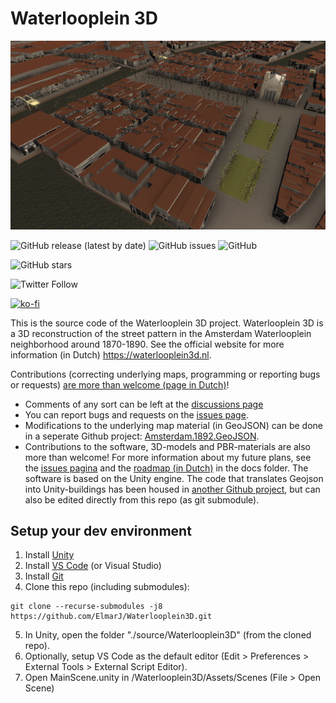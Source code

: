 # Waterlooplein 3D

![Screenshot](https://raw.githubusercontent.com/ElmarJ/Waterlooplein3D/master/source/Waterlooplein3D/Assets/Images/Luchtfoto.png "Luchtfoto in Waterlooplein 3D")

![GitHub release (latest by date)](https://img.shields.io/github/v/release/elmarj/waterlooplein3d)
![GitHub issues](https://img.shields.io/github/issues/elmarj/waterlooplein3d)
![GitHub](https://img.shields.io/github/license/elmarj/waterlooplein3d)

![GitHub stars](https://img.shields.io/github/stars/elmarj/waterlooplein3d?style=social)

![Twitter Follow](https://img.shields.io/twitter/follow/elmarj?style=social)

[![ko-fi](https://www.ko-fi.com/img/githubbutton_sm.svg)](https://ko-fi.com/Y8Y521CCD)

This is the source code of the Waterlooplein 3D project. Waterlooplein 3D is a 3D reconstruction of the street pattern in the Amsterdam Waterlooplein neighborhood around 1870-1890. See the official website for more information (in Dutch) https://waterlooplein3d.nl.

Contributions (correcting underlying maps, programming or reporting bugs or requests) [are more than welcome (page in Dutch)](./docs/contributing.md)!

 - Comments of any sort can be left at the [discussions page](https://github.com/ElmarJ/Waterlooplein3D/discussions)
 - You can report bugs and requests on the [issues page](https://github.com/elmarj/waterlooplein3d/issues).
 - Modifications to the underlying map material (in GeoJSON) can be done in a seperate Github project: [Amsterdam.1892.GeoJSON](https://github.com/ElmarJ/Amsterdam.1892.GeoJSON).
 - Contributions to the software, 3D-models and PBR-materials are also more than welcome! For more information about my future plans, see the [issues pagina](https://github.com/elmarj/waterlooplein3d/issues) and the [roadmap (in Dutch)](./docs/roadmap.md) in the docs folder. The software is based on the Unity engine. The code that translates Geojson into Unity-buildings has been housed in [another Github project](https://github.com/ElmarJ/GeoJsonCityBuilder), but can also be edited directly from this repo (as git submodule).

## Setup your dev environment
 1. Install [Unity](https://store.unity.com/#plans-individual)
 2. Install [VS Code](https://code.visualstudio.com/) (or Visual Studio)
 3. Install [Git](https://git-scm.com/)
 4. Clone this repo (including submodules):
 
 ```
 git clone --recurse-submodules -j8 https://github.com/ElmarJ/Waterlooplein3D.git
 ```
 
 5. In Unity, open the folder "./source/Waterlooplein3D" (from the cloned repo).
 6. Optionally, setup VS Code as the default editor (Edit > Preferences > External Tools > External Script Editor).
 7. Open MainScene.unity in /Waterlooplein3D/Assets/Scenes (File > Open Scene)

